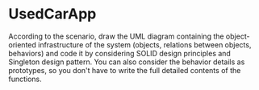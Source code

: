 # UsedCarApp
According to the scenario, draw the UML diagram containing the object-oriented infrastructure of the system (objects, relations between objects, behaviors) and code it by considering SOLID design principles and Singleton design pattern. You can also consider the behavior details as prototypes, so you don't have to write the full detailed contents of the functions.
